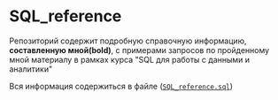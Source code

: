 # SQL_reference
Репозиторий содержит подробную справочную информацию, **составленную мной(bold)**, с примерами запросов по пройденному мной материалу в рамках курса "SQL для работы с данными и аналитики"

Вся информация содержиться в файле (<code>[SQL_reference.sql](https://github.com/AlexeyAnanchenko/pandas_work_scripts/blob/main/scripts/base_scripts/registry_factors.py)</code>)
